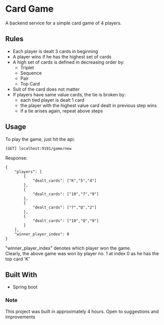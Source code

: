 # Card Game
A backend service for a simple card game of 4 players.

## Rules
* Each player is dealt 3 cards in beginning
* A player wins if he has the highest set of cards
* A high set of cards is defined in decreasing order by:
    * Triplet
    * Sequence
    * Pair
    * Top Card
* Suit of the card does not matter 
* If players have same value cards, the tie is broken by:
    * each tied player is dealt 1 card
    * the player with the highest value card dealt in previous step wins
    * if a tie arises again, repeat above steps

## Usage
To play the game, just hit the api:
```
[GET] localhost:9191/game/new
```
Response:
```
{
    "players": [
        {
            "dealt_cards": ["K","5","4"]
        },
        {
            "dealt_cards": ["10","7","9"]
        },
        {
            "dealt_cards": ["7","Q","2"]
        },
        {
            "dealt_cards": ["10","Q","9"]
        }
    ],
    "winner_player_index": 0
}
```
"winner_player_index" denotes which player won the game.  
Clearly, the above game was won by player no. 1 at index 0 as he has the top card 'K'

## Built With
* Spring boot

### Note
This project was built in approximately 4 hours. Open to suggestions and improvements
